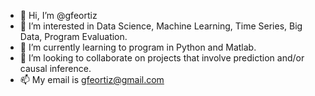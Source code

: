 - 👋 Hi, I’m @gfeortiz
- 👀 I’m interested in Data Science, Machine Learning, Time Series, Big Data, Program Evaluation.
- 🌱 I’m currently learning to program in Python and Matlab.
- 💞️ I’m looking to collaborate on projects that involve prediction and/or causal inference.
- 📫 My email is gfeortiz@gmail.com

<!---
gfeortiz/gfeortiz is a ✨ special ✨ repository because its `README.md` (this file) appears on your GitHub profile.
You can click the Preview link to take a look at your changes.
--->
